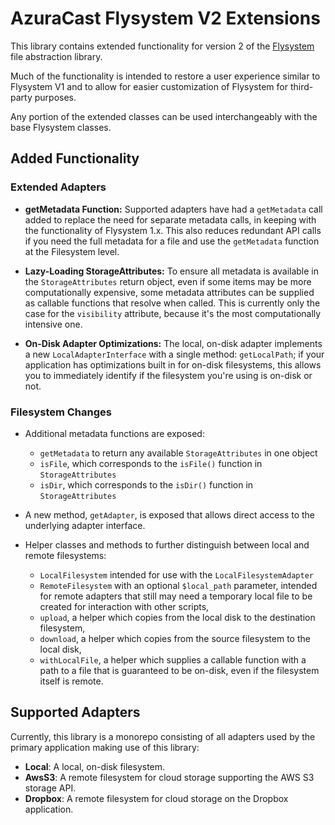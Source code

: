 # AzuraCast Flysystem V2 Extensions

This library contains extended functionality for version 2 of the [Flysystem](https://flysystem.thephpleague.com) file
abstraction library.

Much of the functionality is intended to restore a user experience similar to Flysystem V1 and to allow for easier
customization of Flysystem for third-party purposes.

Any portion of the extended classes can be used interchangeably with the base Flysystem classes.

## Added Functionality

### Extended Adapters

- **getMetadata Function:** Supported adapters have had a `getMetadata` call added to replace the need for separate
  metadata calls, in keeping with the functionality of Flysystem 1.x. This also reduces redundant API calls if you need
  the full metadata for a file and use the `getMetadata` function at the Filesystem level.

- **Lazy-Loading StorageAttributes:** To ensure all metadata is available in the `StorageAttributes` return object, even
  if some items may be more computationally expensive, some metadata attributes can be supplied as callable functions
  that resolve when called. This is currently only the case for the `visibility` attribute, because it's the most
  computationally intensive one.

- **On-Disk Adapter Optimizations:** The local, on-disk adapter implements a new `LocalAdapterInterface` with a single
  method: `getLocalPath`; if your application has optimizations built in for on-disk filesystems, this allows you to
  immediately identify if the filesystem you're using is on-disk or not.

### Filesystem Changes

- Additional metadata functions are exposed:
    - `getMetadata` to return any available `StorageAttributes` in one object
    - `isFile`, which corresponds to the `isFile()` function in `StorageAttributes`
    - `isDir`, which corresponds to the `isDir()` function in `StorageAttributes`

- A new method, `getAdapter`, is exposed that allows direct access to the underlying adapter interface.

- Helper classes and methods to further distinguish between local and remote filesystems:
    - `LocalFilesystem` intended for use with the `LocalFilesystemAdapter`
    - `RemoteFilesystem` with an optional `$local_path` parameter, intended for remote adapters that still may need a
      temporary local file to be created for interaction with other scripts,
    - `upload`, a helper which copies from the local disk to the destination filesystem,
    - `download`, a helper which copies from the source filesystem to the local disk,
    - `withLocalFile`, a helper which supplies a callable function with a path to a file that is guaranteed to be
      on-disk, even if the filesystem itself is remote.

## Supported Adapters

Currently, this library is a monorepo consisting of all adapters used by the primary application making use of this
library:

- **Local**: A local, on-disk filesystem.
- **AwsS3**: A remote filesystem for cloud storage supporting the AWS S3 storage API.
- **Dropbox**: A remote filesystem for cloud storage on the Dropbox application.
